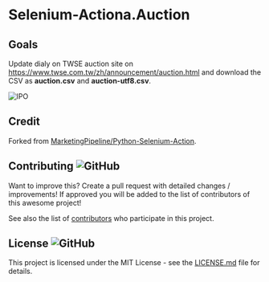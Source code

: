# Selenium-Actiona.Auction

## Goals
Update dialy on TWSE auction site on https://www.twse.com.tw/zh/announcement/auction.html and download the CSV as **auction.csv** and **auction-utf8.csv**.

![IPO](http://www.plantuml.com/plantuml/proxy?cache=no&fmt=svg&src=https://raw.githubusercontent.com/wenchiehlee/Selenium-Actions.Auction/refs/heads/main/IPO.plantuml)

## Credit
Forked from [MarketingPipeline/Python-Selenium-Action](https://github.com/MarketingPipeline/Python-Selenium-Action).
  
## Contributing ![GitHub](https://img.shields.io/github/contributors/MarketingPipeline/Python-Selenium-Action)
Want to improve this? Create a pull request with detailed changes / improvements! If approved you will be added to the list of contributors of this awesome project!



See also the list of
[contributors](https://github.com/MarketingPipeline/Python-Selenium-Action/graphs/contributors) who
participate in this project.

## License ![GitHub](https://img.shields.io/github/license/MarketingPipeline/Python-Selenium-Action)

This project is licensed under the MIT License - see the
[LICENSE.md](https://github.com/MarketingPipeline/Python-Selenium-Action/blob/main/LICENSE) file for
details.



